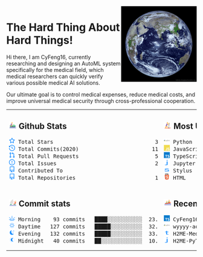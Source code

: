 <img align='right' src='https://github.com/CyFeng16/CyFeng16/blob/main/icons/EarthFromSpace.gif' width='200'>

# The Hard Thing About Hard Things!

Hi there, I am CyFeng16, currently researching and designing an AutoML system specifically for the medical field, which medical researchers can quickly verify various possible medical AI solutions. 

Our ultimate goal is to control medical expenses, reduce medical costs, and improve universal medical security through cross-professional cooperation.

<table style="table-layout:fixed;width: 100%;">
<tr>
<td style="width: 50%;" valign="top">

## <img src='https://github.com/CyFeng16/CyFeng16/blob/main/icons/jet-ski.svg' height="20px"> Github Stats

<!-- github stats starts -->
<pre>
<img src='https://github.com/CyFeng16/CyFeng16/blob/main/icons/total-star.svg' height='16px'> Total Stars                                31
<img src='https://github.com/CyFeng16/CyFeng16/blob/main/icons/total-commits.svg' height='16px'> Total Commits(2020)                       114
<img src='https://github.com/CyFeng16/CyFeng16/blob/main/icons/total-prs.svg' height='16px'> Total Pull Requests                        52
<img src='https://github.com/CyFeng16/CyFeng16/blob/main/icons/total-issue.svg' height='16px'> Total Issues                               25
<img src='https://github.com/CyFeng16/CyFeng16/blob/main/icons/contributed-to.svg' height='16px'> Contributed To                              5
<img src='https://github.com/CyFeng16/CyFeng16/blob/main/icons/contributed-to.svg' height='16px'> Total Repositories                         18
</pre>
<!-- github stats ends -->

</td>
<td style="width: 50%;" valign="top">

## <img src='https://github.com/CyFeng16/CyFeng16/blob/main/icons/sup.svg' height="20px"> Most Used Language

<!-- Most Used Language starts -->
<pre>
<img src='https://github.com/CyFeng16/CyFeng16/blob/main/icons/python-original-wordmark.svg' height='16px' width='16px'> Python           █████████░░░░░░░░░░░░  45.0%
<img src='https://github.com/CyFeng16/CyFeng16/blob/main/icons/javascript-original-wordmark.svg' height='16px' width='16px'> JavaScript       ████░░░░░░░░░░░░░░░░░  20.1%
<img src='https://github.com/CyFeng16/CyFeng16/blob/main/icons/typescript-original-wordmark.svg' height='16px' width='16px'> TypeScript       ████░░░░░░░░░░░░░░░░░  16.8%
<img src='https://github.com/CyFeng16/CyFeng16/blob/main/icons/jupyter notebook-original-wordmark.svg' height='16px' width='16px'> Jupyter Notebook ███░░░░░░░░░░░░░░░░░░  13.5%
<img src='https://github.com/CyFeng16/CyFeng16/blob/main/icons/stylus-original-wordmark.svg' height='16px' width='16px'> Stylus           █░░░░░░░░░░░░░░░░░░░░   3.6%
<img src='https://github.com/CyFeng16/CyFeng16/blob/main/icons/html-original-wordmark.svg' height='16px' width='16px'> HTML             ░░░░░░░░░░░░░░░░░░░░░   1.0%
</pre>
<!-- Most Used Language ends -->

</td>
</tr>
<tr></tr>
<tr>
<td style="width: 50%;" valign="top">

## <img src='https://github.com/CyFeng16/CyFeng16/blob/main/icons/catamaran.svg' height='20px'> Commit stats

<!-- Commit stats starts -->
<pre>
<img src='https://github.com/CyFeng16/CyFeng16/blob/main/icons/morning.svg' height='16px'> Morning    93 commits   ████░░░░░░░░░░░  23.7%
<img src='https://github.com/CyFeng16/CyFeng16/blob/main/icons/daytime.svg' height='16px'> Daytime   127 commits   █████░░░░░░░░░░  32.4%
<img src='https://github.com/CyFeng16/CyFeng16/blob/main/icons/evening.svg' height='16px'> Evening   132 commits   █████░░░░░░░░░░  33.7%
<img src='https://github.com/CyFeng16/CyFeng16/blob/main/icons/midnight.svg' height='16px'> Midnight   40 commits   ██░░░░░░░░░░░░░  10.2%
</pre>
<!-- Commit stats ends -->

</td>
<td style="width: 50%;" valign="top">

## <img src='https://github.com/CyFeng16/CyFeng16/blob/main/icons/rafting.svg' height='20px'> Recent Pushed

<!-- Recent Pushed starts -->
<pre>
<img src='https://github.com/CyFeng16/CyFeng16/blob/main/icons/typescript-original-wordmark.svg' height='16px' width='16px'> CyFeng16(main)                     1 files 12/30/2020
<img src='https://github.com/CyFeng16/CyFeng16/blob/main/icons/python-original-wordmark.svg' height='16px' width='16px'> wyyyy-action(main)                 1 files 12/29/2020
<img src='https://github.com/CyFeng16/CyFeng16/blob/main/icons/text-original-wordmark.svg' height='16px' width='16px'> H2ME-Medical-WordPress(main)       1 files 12/26/2020
<img src='https://github.com/CyFeng16/CyFeng16/blob/main/icons/jupyter notebook-original-wordmark.svg' height='16px' width='16px'> H2ME-PyTorch-Visualization(main)  140 files 12/26/2020
</pre>
<!-- Recent Pushed ends -->
</td>
</tr>
</table>
